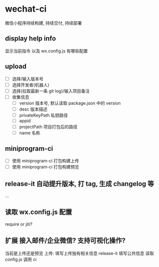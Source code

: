 # wechat-ci

微信小程序持续构建, 持续交付, 持续部署

## display help info

显示当前指令 以及 wx.config.js 有哪些配置

## upload

- [ ] 选择/输入版本号
- [ ] 选择开发者(机器人)
- [ ] 选择(拉取最新一条 git log)/输入项目备注
- [ ] 收集信息
  - [ ] version 版本号, 默认读取 package.json 中的 version
  - [ ] desc 版本描述
  - [ ] privateKeyPath 私钥路径
  - [ ] appid
  - [ ] projectPath 项目打包后的路径
  - [ ] name 名称

## miniprogram-ci

- [ ] 使用 miniprogram-ci 打包构建上传
- [ ] 使用 miniprogram-ci 打包构建预览

## release-it 自动提升版本, 打 tag, 生成 changelog 等

...

## 读取 wx.config.js 配置

require or jiti?

## 扩展 接入邮件/企业微信? 支持可视化操作?

当前是上传还是预览
上传:
填写上传独有相关信息
release-it
填写公共信息
读取 config.js
调用 ci
